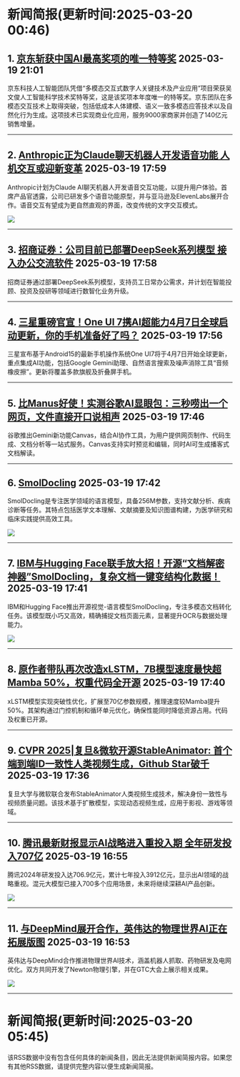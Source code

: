 # 新闻简报(更新时间:2025-03-20 00:46)

## 1. [京东斩获中国AI最高奖项的唯一特等奖](https://www.aibase.com/zh/news/16431)   2025-03-19 21:01

京东科技人工智能团队凭借“多模态交互式数字人关键技术及产业应用”项目荣获吴文俊人工智能科学技术奖特等奖，这是该奖项本年度唯一的特等奖。京东团队在多模态交互技术上取得突破，包括低成本人体建模、语义一致多模态应答技术以及自然化行为生成。这项技术已实现商业化应用，服务9000家商家并创造了140亿元销售增量。

---

## 2. [Anthropic正为Claude聊天机器人开发语音功能 人机交互或迎新变革](https://www.aibase.com/zh/news/16430)   2025-03-19 17:59

Anthropic计划为Claude AI聊天机器人开发语音交互功能，以提升用户体验。首席产品官透露，公司已研发多个语音功能原型，并与亚马逊及ElevenLabs展开合作。语音交互有望成为更自然直观的界面，改变传统的文字交互模式。

![](https://pic.chinaz.com/picmap/202307120853038799_0.jpg)

---

## 3. [招商证券：公司目前已部署DeepSeek系列模型 接入办公交流软件](https://www.aibase.com/zh/news/16429)   2025-03-19 17:58

招商证券通过部署DeepSeek系列模型，支持员工日常办公需求，并计划在智能投顾、投资及投研等领域进行数智化业务升级。

---

## 4. [三星重磅官宣！One UI 7携AI超能力4月7日全球启动更新，你的手机准备好了吗？](https://www.aibase.com/zh/news/16428)   2025-03-19 17:56

三星宣布基于Android15的最新手机操作系统One UI7将于4月7日开始全球更新，重点集成AI功能，包括Google Gemini助理、自然语言搜索及噪声消除工具“音频橡皮擦”。更新将覆盖多款旗舰及折叠屏手机。

---

## 5. [比Manus好使！实测谷歌AI显眼包：三秒唠出一个网页，文件直接开口说相声](https://www.jiqizhixin.com/articles/2025-03-19-13)   2025-03-19 17:46

谷歌推出Gemini新功能Canvas，结合AI协作工具，为用户提供网页制作、代码生成、文档分析等一站式服务。Canvas支持实时预览和编辑，同时AI可生成播客式文档解读。

---

## 6. [SmolDocling](https://top.aibase.com/tool/smoldocling)   2025-03-19 17:42

SmolDocling是专注医学领域的语言模型，具备256M参数，支持文献分析、疾病诊断等任务。其特点包括医学文本理解、文献摘要及知识图谱构建，为医学研究和临床实践提供高效工具。

![](https://pic.chinaz.com/ai/2025/03/19/202503191742125393.jpg)

---

## 7. [IBM与Hugging Face联手放大招！开源“文档解密神器”SmolDocling，复杂文档一键变结构化数据！](https://www.aibase.com/zh/news/16427)   2025-03-19 17:41

IBM和Hugging Face推出开源视觉-语言模型SmolDocling，专注多模态文档转化任务。该模型既小巧又高效，精确捕捉文档页面元素，显著提升OCR与数据处理能力。

![](https://upload.chinaz.com/2025/0319/6387800281608764469384329.png)

---

## 8. [原作者带队再次改造xLSTM，7B模型速度最快超Mamba 50%，权重代码全开源](https://www.jiqizhixin.com/articles/2025-03-19-12)   2025-03-19 17:40

xLSTM模型实现突破性优化，扩展至70亿参数规模，推理速度较Mamba提升50%。其架构通过门控机制和循环单元优化，确保性能同时降低资源占用。代码及权重已开源。

---

## 9. [CVPR 2025|复旦&微软开源StableAnimator: 首个端到端ID一致性人类视频生成，Github Star破千](https://www.jiqizhixin.com/articles/2025-03-19-11)   2025-03-19 17:36

复旦大学与微软联合发布StableAnimator人类视频生成技术，解决身份一致性与视频质量问题。该技术基于扩散模型，实现动态视频生成，应用于影视、游戏等领域。

---

## 10. [腾讯最新财报显示AI战略进入重投入期 全年研发投入707亿](https://www.aibase.com/zh/news/16426)   2025-03-19 16:55

腾讯2024年研发投入达706.9亿元，累计七年投入3912亿元，显示出AI领域的战略重视。混元大模型已接入700多个应用场景，未来将继续深耕AI产品创新。

![](https://pic.chinaz.com/picmap/201811151633427149_4.jpg)

---

## 11. [与DeepMind展开合作，英伟达的物理世界AI正在拓展版图](https://www.jiqizhixin.com/articles/2025-03-19-10)   2025-03-19 16:53

英伟达与DeepMind合作推进物理世界AI技术，涵盖机器人抓取、药物研发及电网优化。双方共同开发了Newton物理引擎，并在GTC大会上展示相关成果。

![](https://image.jiqizhixin.com/uploads/editor/4a3192fd-ecfb-4d5d-ab0a-fe356daee97e/162609.png)

---
# 新闻简报(更新时间:2025-03-20 05:45)

该RSS数据中没有包含任何具体的新闻条目，因此无法提供新闻简报内容。如果您有其他RSS数据，请提供完整内容以便生成新闻简报。